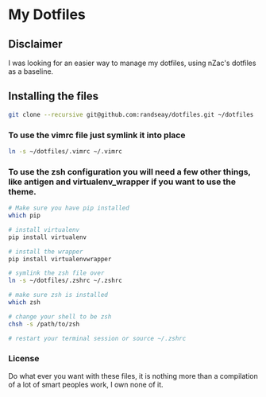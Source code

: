 # My Dotfiles

## Disclaimer
I was looking for an easier way to manage my dotfiles, using nZac's dotfiles as a baseline.

## Installing the files

```bash
git clone --recursive git@github.com:randseay/dotfiles.git ~/dotfiles
```

### To use the vimrc file just symlink it into place
```bash
ln -s ~/dotfiles/.vimrc ~/.vimrc
```

### To use the zsh configuration you will need a few other things, like antigen and virtualenv_wrapper if you want to use the theme.
```bash
# Make sure you have pip installed
which pip

# install virtualenv
pip install virtualenv

# install the wrapper
pip install virtualenvwrapper

# symlink the zsh file over
ln -s ~/dotfiles/.zshrc ~/.zshrc

# make sure zsh is installed
which zsh

# change your shell to be zsh
chsh -s /path/to/zsh

# restart your terminal session or source ~/.zshrc
```

### License
Do what ever you want with these files, it is nothing more than a compilation of a lot of smart peoples work, I own none of it.
